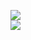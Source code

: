 [![](https://img.shields.io/badge/Made%20With-Github%20Spray-lightgrey.svg?style=for-the-badge&logo=github)](https://github.com/Annihil/github-spray#24953)  
[![](https://i.imgur.com/2DrTn0Z.gif)](https://github.com/Annihil/github-spray)
